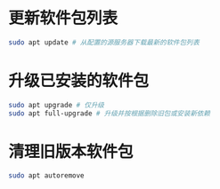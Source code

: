 # 更新软件包列表

```bash
sudo apt update # 从配置的源服务器下载最新的软件包列表
```

# 升级已安装的软件包

```bash
sudo apt upgrade # 仅升级
sudo apt full-upgrade # 升级并按根据删除旧包或安装新依赖
```

# 清理旧版本软件包

```bash
sudo apt autoremove
```